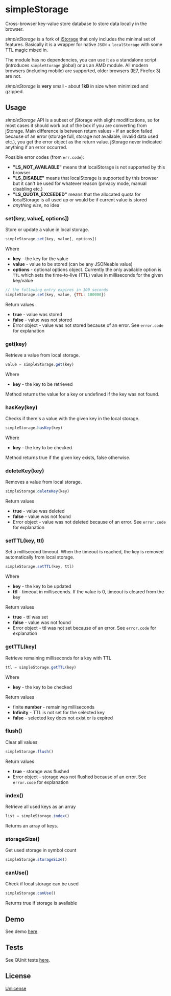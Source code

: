 # simpleStorage

Cross-browser key-value store database to store data locally in the browser.

*simpleStorage* is a fork of [jStorage](https://github.com/andris9/jStorage) that only includes the minimal set of features. Basically it is a wrapper for native `JSON` + `localStorage` with some TTL magic mixed in.

The module has no dependencies, you can use it as a standalone script (introduces `simpleStorage` global) or as an AMD module. All modern browsers (including mobile) are supported, older browsers (IE7, Firefox 3) are not.

*simpleStorage* is **very** small - about **1kB** in size when minimized and gzipped.

## Usage

*simpleStorage* API is a subset of jStorage with slight modifications, so for most cases it should work out of the box if you are converting from jStorage. Main difference is between return values - if an action failed because of an error (storage full, storage not available, invalid data used etc.), you get the error object as the return value. jStorage never indicated anything if an error occurred.

Possible error codes (from `err.code`):

  * **"LS_NOT_AVAILABLE"** means that localStorage is not supported by this browser
  * **"LS_DISABLE"** means that localStorage is supported by this browser but it can't be used for whatever reason (privacy mode, manual disabling etc.)
  * **"LS_QUOTA_EXCEEDED"** means that the allocated quota for localStorage is all used up or would be if current value is stored
  * *anything else*, no idea

### set(key, value[, options])

Store or update a value in local storage.

```javascript
simpleStorage.set(key, value[, options])
```

Where

  * **key** - the key for the value
  * **value** - value to be stored (can be any JSONeable value)
  * **options** - optional options object. Currently the only available option is `TTL` which sets the time-to-live (TTL) value in milliseconds for the given key/value

```javascript
// the following entry expires in 100 seconds
simpleStorage.set(key, value, {TTL: 100000})
```

Return values

  * **true** - value was stored
  * **false** - value was not stored
  * Error object - value was not stored because of an error. See `error.code` for explanation

### get(key)

Retrieve a value from local storage.

```javascript
value = simpleStorage.get(key)
```

Where

  * **key** - the key to be retrieved

Method returns the value for a key or undefined if the key was not found.

### hasKey(key)

Checks if there's a value with the given key in the local storage.

```javascript
simpleStorage.hasKey(key)
```

Where

  * **key** - the key to be checked

Method returns true if the given key exists, false otherwise.

### deleteKey(key)

Removes a value from local storage.

```javascript
simpleStorage.deleteKey(key)
```

Return values

  * **true** - value was deleted
  * **false** - value was not found
  * Error object - value was not deleted because of an error. See `error.code` for explanation

### setTTL(key, ttl)

Set a millisecond timeout. When the timeout is reached, the key is removed automatically from local storage.

```javascript
simpleStorage.setTTL(key, ttl)
```

Where

  * **key** - the key to be updated
  * **ttl** - timeout in milliseconds. If the value is 0, timeout is cleared from the key

Return values

  * **true** - ttl was set
  * **false** - value was not found
  * Error object - ttl was not set because of an error. See `error.code` for explanation

### getTTL(key)

Retrieve remaining milliseconds for a key with TTL

```javascript
ttl = simpleStorage.getTTL(key)
```

Where

  * **key** - the key to be checked

Return values

  * finite **number** - remaining milliseconds
  * **Infinity** - TTL is not set for the selected key
  * **false** - selected key does not exist or is expired

### flush()

Clear all values

```javascript
simpleStorage.flush()
```

Return values

  * **true** - storage was flushed
  * Error object - storage was not flushed because of an error. See `error.code` for explanation

### index()

Retrieve all used keys as an array

```javascript
list = simpleStorage.index()
```

Returns an array of keys.

### storageSize()

Get used storage in symbol count

```javascript
simpleStorage.storageSize()
```

### canUse()

Check if local storage can be used

```javascript
simpleStorage.canUse()
```

Returns true if storage is available

## Demo

See demo [here](http://tahvel.info/simpleStorage/example/).

## Tests

See QUnit tests [here](http://tahvel.info/simpleStorage/tests/).

## License

[Unlicense](http://unlicense.org/)

